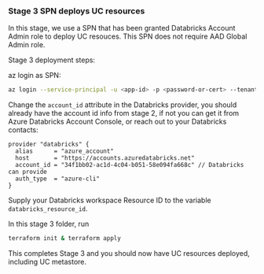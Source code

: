 ### Stage 3 SPN deploys UC resources

In this stage, we use a SPN that has been granted Databricks Account Admin role to deploy UC resouces. This SPN does not require AAD Global Admin role.

Stage 3 deployment steps:

az login as SPN:

```bash
az login --service-principal -u <app-id> -p <password-or-cert> --tenant <tenant>
```

Change the `account_id` attribute in the Databricks provider, you should already have the account id info from stage 2, if not you can get it from Azure Databricks Account Console, or reach out to your Databricks contacts:

```
provider "databricks" {
  alias      = "azure_account"
  host       = "https://accounts.azuredatabricks.net"
  account_id = "34f1bb02-ac1d-4c04-b051-58e094fa668c" // Databricks can provide
  auth_type  = "azure-cli"
}
```

Supply your Databricks workspace Resource ID to the variable `databricks_resource_id`.

In this stage 3 folder, run

```bash
terraform init & terraform apply
```

This completes Stage 3 and you should now have UC resources deployed, including UC metastore.
